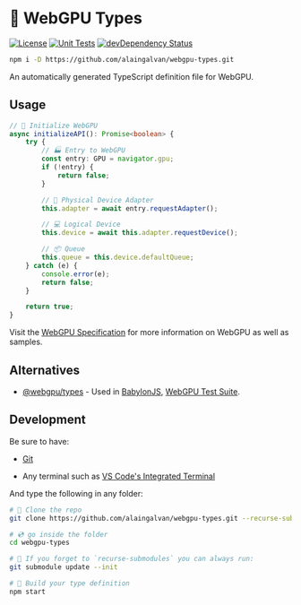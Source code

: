 # 🔺 WebGPU Types

[![License][license-img]][license-url]
[![Unit Tests][travis-img]][travis-url]
[![devDependency Status][david-dev-img]][david-dev-url]

```bash
npm i -D https://github.com/alaingalvan/webgpu-types.git
```

An automatically generated TypeScript definition file for WebGPU.

## Usage

```ts
// 🌟 Initialize WebGPU
async initializeAPI(): Promise<boolean> {
    try {
        // 🏭 Entry to WebGPU
        const entry: GPU = navigator.gpu;
        if (!entry) {
            return false;
        }

        // 🔌 Physical Device Adapter
        this.adapter = await entry.requestAdapter();

        // 💻 Logical Device
        this.device = await this.adapter.requestDevice();

        // 📦 Queue
        this.queue = this.device.defaultQueue;
    } catch (e) {
        console.error(e);
        return false;
    }

    return true;
}
```

Visit the [WebGPU Specification](https://gpuweb.github.io/gpuweb/) for more information on WebGPU as well as samples.

## Alternatives

- [@webgpu/types](https://github.com/gpuweb/types) - Used in [BabylonJS](https://github.com/BabylonJS/Babylon.js/blob/WebGPU/src/Engines/webgpuEngine.ts), [WebGPU Test Suite](https://github.com/gpuweb/cts).

## Development

Be sure to have:

- [Git](https://git-scm.com/downloads)

- Any terminal such as [VS Code's Integrated Terminal](https://code.visualstudio.com/docs/editor/integrated-terminal)

And type the following in any folder:

```bash
# 🐑 Clone the repo
git clone https://github.com/alaingalvan/webgpu-types.git --recurse-submodules

# 💿 go inside the folder
cd webgpu-types

# 👯 If you forget to `recurse-submodules` you can always run:
git submodule update --init

# 🔨 Build your type definition
npm start
```

[license-img]: http://img.shields.io/:license-unlicense-blue.svg?style=flat-square
[license-url]: https://unlicense.org/
[david-dev-url]: https://david-dm.org/alaingalvan/webgpu-types#info=devDependencies
[david-dev-img]: https://david-dm.org/alaingalvan/webgpu-types/dev-status.svg?style=flat-square
[travis-img]: https://img.shields.io/travis/alaingalvan/webgpu-types.svg?style=flat-square
[travis-url]:https://travis-ci.org/alaingalvan/webgpu-types
[codecov-img]:https://img.shields.io/codecov/c/github/alaingalvan/webgpu-types.svg?style=flat-square
[codecov-url]: https://codecov.io/gh/alaingalvan/webgpu-types
[npm-img]: https://img.shields.io/npm/v/webgpu-types.svg?style=flat-square
[npm-url]: http://npm.im/webgpu-types
[npm-download-img]: https://img.shields.io/npm/dm/webgpu-types.svg?style=flat-square
